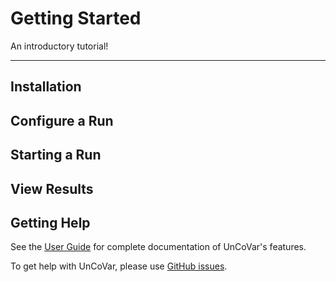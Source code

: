 # Getting Started

An introductory tutorial!

---

## Installation

## Configure a Run

## Starting a Run

## View Results

## Getting Help

See the [User Guide] for complete documentation of UnCoVar's features.

To get help with UnCoVar, please use [GitHub issues].

[installation guide]: user-guide/installation.md
[faqs]: user-guide/faqs.md
[github issues]: https://github.com/IKIM-Essen/uncovar/issues
[github discussions]: https://github.com/IKIM-Essen/uncovar/discussions/
[user guide]: user-guide/index.md
